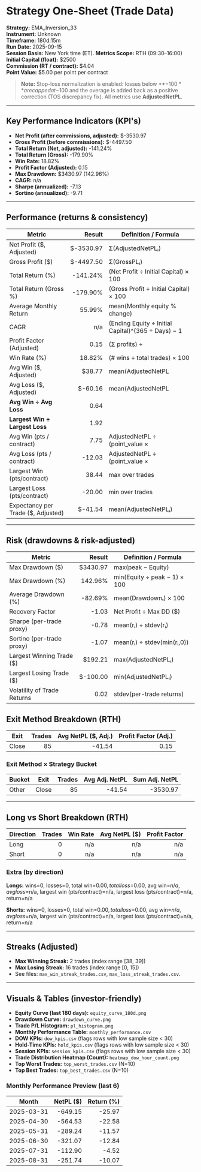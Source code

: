 
# Strategy One-Sheet (Trade Data)

**Strategy:** EMA_Inversion_33  
**Instrument:** Unknown  
**Timeframe:** 180d:15m  
**Run Date:** 2025-09-15  
**Session Basis:** New York time (ET). **Metrics Scope:** RTH (09:30–16:00)  
**Initial Capital (float):** $2500  
**Commission (RT / contract):** $4.04  
**Point Value:** $5.00 per point per contract

> **Note:** Stop-loss normalization is enabled: losses below **−$100** are capped at −$100 and the overage is added back as a positive correction (TOS discrepancy fix). All metrics use **AdjustedNetPL**.

---

## Key Performance Indicators (KPI's)
- **Net Profit (after commissions, adjusted):** $-3530.97
- **Gross Profit (before commissions):** $-4497.50
- **Total Return (Net, adjusted):** -141.24%
- **Total Return (Gross):** -179.90%
- **Win Rate:** 18.82%
- **Profit Factor (Adjusted):** 0.15
- **Max Drawdown:** $3430.97 (142.96%)
- **CAGR:** n/a
- **Sharpe (annualized):** -7.13
- **Sortino (annualized):** -9.71

---

## Performance (returns & consistency)
| Metric | Result | Definition / Formula |
|---|---:|---|
| Net Profit ($, Adjusted) | $-3530.97 | Σ(AdjustedNetPLᵢ) |
| Gross Profit ($) | $-4497.50 | Σ(GrossPLᵢ) |
| Total Return (%) | -141.24% | (Net Profit ÷ Initial Capital) × 100 |
| Total Return (Gross %) | -179.90% | (Gross Profit ÷ Initial Capital) × 100 |
| Average Monthly Return | 55.99% | mean(Monthly equity % change) |
| CAGR | n/a | (Ending Equity ÷ Initial Capital)^(365 ÷ Days) − 1 |
| Profit Factor (Adjusted) | 0.15 | (Σ profits) ÷ |Σ losses| |
| Win Rate (%) | 18.82% | (# wins ÷ total trades) × 100 |
| Avg Win ($, Adjusted) | $38.77 | mean(AdjustedNetPL | >0) |
| Avg Loss ($, Adjusted) | $-60.16 | mean(AdjustedNetPL | <0) |
| **Avg Win ÷ Avg Loss** | 0.64 | |Avg Win| ÷ |Avg Loss| |
| **Largest Win ÷ Largest Loss** | 1.92 | |Largest Win| ÷ |Largest Loss| |
| Avg Win (pts / contract) | 7.75 | AdjustedNetPL ÷ (point_value × |Qty|) |
| Avg Loss (pts / contract) | -12.03 | AdjustedNetPL ÷ (point_value × |Qty|) |
| Largest Win (pts/contract) | 38.44 | max over trades |
| Largest Loss (pts/contract) | -20.00 | min over trades |
| Expectancy per Trade ($, Adjusted) | $-41.54 | mean(AdjustedNetPLᵢ) |

---

## Risk (drawdowns & risk-adjusted)
| Metric | Result | Definition / Formula |
|---|---:|---|
| Max Drawdown ($) | $3430.97 | max(peak − Equity) |
| Max Drawdown (%) | 142.96% | min(Equity ÷ peak − 1) × 100 |
| Average Drawdown (%) | -82.69% | mean(Drawdownₜ) × 100 |
| Recovery Factor | -1.03 | Net Profit ÷ Max DD ($) |
| Sharpe (per-trade proxy) | -0.78 | mean(rᵢ) ÷ stdev(rᵢ) |
| Sortino (per-trade proxy) | -1.07 | mean(rᵢ) ÷ stdev(min(rᵢ,0)) |
| Largest Winning Trade ($) | $192.21 | max(AdjustedNetPLᵢ) |
| Largest Losing Trade ($) | $-100.00 | min(AdjustedNetPLᵢ) |
| Volatility of Trade Returns | 0.02 | stdev(per-trade returns) |

## Exit Method Breakdown (RTH)
| Exit | Trades | Avg NetPL ($, Adj.) | Profit Factor (Adj.) |
|---|---:|---:|---:|
| Close | 85 | -41.54 | 0.15 |

### Exit Method × Strategy Bucket
| Bucket | Exit | Trades | Avg Adj. NetPL | Sum Adj. NetPL |
|---|---|---:|---:|---:|
| Other | Close | 85 | -41.54 | -3530.97 |

---

## Long vs Short Breakdown (RTH)
| Direction | Trades | Win Rate | Avg NetPL ($) | Profit Factor |
|---|---:|---:|---:|---:|
| Long | 0 | n/a | n/a | n/a |
| Short | 0 | n/a | n/a | n/a |

### Extra (by direction)
**Longs:** wins=0, losses=0, total win=$0.00, total loss=$0.00, avg win=$n/a, avg loss=$n/a, largest win (pts/contract)=n/a, largest loss (pts/contract)=n/a, return=n/a

**Shorts:** wins=0, losses=0, total win=$0.00, total loss=$0.00, avg win=$n/a, avg loss=$n/a, largest win (pts/contract)=n/a, largest loss (pts/contract)=n/a, return=n/a

---

## Streaks (Adjusted)
- **Max Winning Streak:** 2 trades (index range [38, 39])
- **Max Losing Streak:** 16 trades (index range [0, 15])
- See files: `max_win_streak_trades.csv`, `max_loss_streak_trades.csv`.

---

## Visuals & Tables (investor-friendly)
- **Equity Curve (last 180 days):** `equity_curve_180d.png`
- **Drawdown Curve:** `drawdown_curve.png`
- **Trade P/L Histogram:** `pl_histogram.png`
- **Monthly Performance Table:** `monthly_performance.csv`
- **DOW KPIs:** `dow_kpis.csv` (flags rows with low sample size < 30)
- **Hold-Time KPIs:** `hold_kpis.csv` (flags rows with low sample size < 30)
- **Session KPIs:** `session_kpis.csv` (flags rows with low sample size < 30)
- **Trade Distribution Heatmap (Count):** `heatmap_dow_hour_count.png`
- **Top Worst Trades:** `top_worst_trades.csv` (N=10)
- **Top Best Trades:** `top_best_trades.csv` (N=10)

### Monthly Performance Preview (last 6)
| Month | NetPL ($) | Return (%) |
|---|---:|---:|
| 2025-03-31 | -649.15 | -25.97 |
| 2025-04-30 | -564.53 | -22.58 |
| 2025-05-31 | -289.24 | -11.57 |
| 2025-06-30 | -321.07 | -12.84 |
| 2025-07-31 | -112.90 | -4.52 |
| 2025-08-31 | -251.74 | -10.07 |
